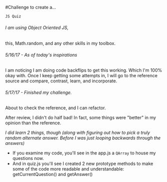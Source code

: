 #Challenge to create a... 
```JavaScript
JS Quiz
```

###### I am using Object Oriented JS,
this, Math.random, and any other skills in my toolbox.

###### 5/16/17 - As of today's inspirations
I am noticing I am doing code backflips to get this working.  Which I'm 100% okay with.  Once I keep getting some attempts in, I will go to the reference source and compare, contrast, learn, and incorporate.

###### 5/17/17 - Finished my challenge.  
About to check the reference, and I can refactor.  

After review, I didn't do half bad!  In fact, some things were "better" in my opinion than the reference.  

*I did learn 2 things, though (along with figuring out how to pick a truly random alternate answer.  Before I was just looping backwards through the answers)*

- If you examine my code, you'll see in the app.js a `QArray` to house my questions now.
- And in quiz.js you'll see I created 2 new prototype methods to make some of the code more readable and understandable: getCurrentQuestion() and getAnswer()